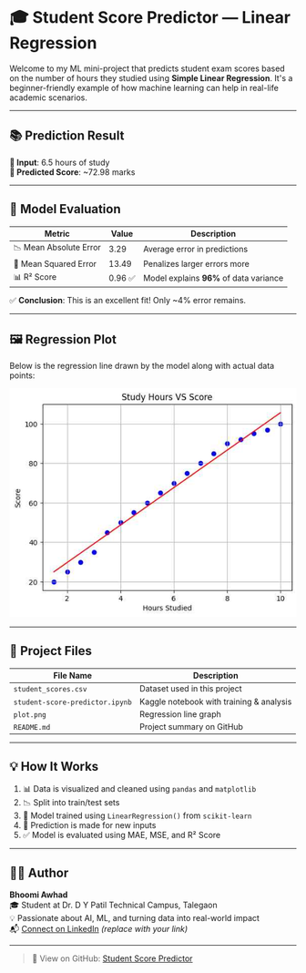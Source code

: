 # 🎓 Student Score Predictor — Linear Regression

Welcome to my ML mini-project that predicts student exam scores based on the number of hours they studied using **Simple Linear Regression**. It's a beginner-friendly example of how machine learning can help in real-life academic scenarios.

---

## 📚 Prediction Result

**🧠 Input**: 6.5 hours of study  
**📍 Predicted Score**: ~72.98 marks

---

## 📐 Model Evaluation

| Metric                  | Value   | Description                                |
|-------------------------|---------|--------------------------------------------|
| 📉 Mean Absolute Error  | 3.29    | Average error in predictions               |
| 🔢 Mean Squared Error   | 13.49   | Penalizes larger errors more               |
| 📊 R² Score             | 0.96 ✅ | Model explains **96%** of data variance    |

✅ **Conclusion**: This is an excellent fit! Only ~4% error remains.

---

## 🖼️ Regression Plot

Below is the regression line drawn by the model along with actual data points:

![Regression Line](../plot.png)

---

## 📁 Project Files

| File Name                        | Description                                |
|----------------------------------|--------------------------------------------|
| `student_scores.csv`             | Dataset used in this project               |
| `student-score-predictor.ipynb`  | Kaggle notebook with training & analysis   |
| `plot.png`                       | Regression line graph                      |
| `README.md`                      | Project summary on GitHub                  |

---

## 💡 How It Works

1. 📊 Data is visualized and cleaned using `pandas` and `matplotlib`
2. 📉 Split into train/test sets
3. 🧠 Model trained using `LinearRegression()` from `scikit-learn`
4. 🔮 Prediction is made for new inputs
5. ✅ Model is evaluated using MAE, MSE, and R² Score

---

## 👩‍💻 Author

**Bhoomi Awhad**  
🎓 Student at Dr. D Y Patil Technical Campus, Talegaon  
💡 Passionate about AI, ML, and turning data into real-world impact  
📬 [Connect on LinkedIn](https://linkedin.com) *(replace with your link)*

---

> 🔗 View on GitHub: [Student Score Predictor](https://github.com/your-username/student-score-predictor)
